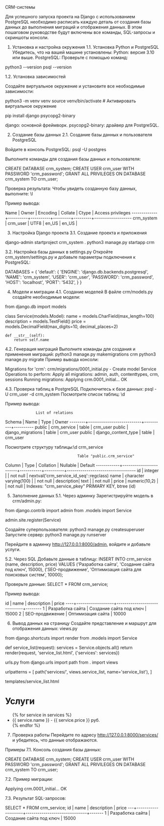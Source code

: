 CRM-системы

Для успешного запуска проекта на Django с использованием PostgreSQL необходимо расписать каждую деталь от создания базы данных до выполнения миграций и отображения данных. В этом пошаговом руководстве будут включены все команды, SQL-запросы и скриншоты консоли.

1. Установка и настройка окружения
1.1. Установка Python и PostgreSQL
Убедитесь, что на вашей машине установлены:
Python: версия 3.10 или выше.
PostgreSQL: Проверьте с помощью команд:

python3 --version
psql --version


1.2. Установка зависимостей

Создайте виртуальное окружение и установите все необходимые зависимости:

python3 -m venv venv
source venv/bin/activate  # Активировать виртуальное окружение

pip install django psycopg2-binary

django: основной фреймворк.
psycopg2-binary: драйвер для PostgreSQL.



2. Создание базы данных
2.1. Создание базы данных и пользователя PostgreSQL

Войдите в консоль PostgreSQL:  psql -U postgres

Выполните команды для создания базы данных и пользователя:

CREATE DATABASE crm_system;
CREATE USER crm_user WITH PASSWORD 'crm_password';
GRANT ALL PRIVILEGES ON DATABASE crm_system TO crm_user;

Проверка результата:
Чтобы увидеть созданную базу данных, выполните: \l


Пример вывода:

 Name        | Owner    | Encoding | Collate | Ctype   | Access privileges
-------------+----------+----------+---------+---------+-------------------
 crm_system  | crm_user | UTF8     | en_US   | en_US   |


3. Настройка Django проекта
3.1. Создание проекта и приложения

django-admin startproject crm_system .
python3 manage.py startapp crm


3.2. Настройка базы данных в settings.py
Откройте crm_system/settings.py и добавьте параметры подключения к PostgreSQL:

DATABASES = {
    'default': {
        'ENGINE': 'django.db.backends.postgresql',
        'NAME': 'crm_system',
        'USER': 'crm_user',
        'PASSWORD': 'crm_password',
        'HOST': 'localhost',
        'PORT': '5432',
    }
}


4. Модели и миграции
4.1. Создание моделей
В файле crm/models.py создайте необходимые модели:

from django.db import models

class Service(models.Model):
    name = models.CharField(max_length=100)
    description = models.TextField()
    price = models.DecimalField(max_digits=10, decimal_places=2)

    def __str__(self):
        return self.name


4.2. Генерация миграций
Выполните команды для создания и применения миграций:
python3 manage.py makemigrations crm
python3 manage.py migrate
Пример вывода консоли:

Migrations for 'crm':
  crm/migrations/0001_initial.py
    - Create model Service
Operations to perform:
  Apply all migrations: admin, auth, contenttypes, crm, sessions
Running migrations:
  Applying crm.0001_initial... OK


4.3. Проверка таблиц в PostgreSQL
Подключитесь к базе данных:  psql -U crm_user -d crm_system
Посмотрите список таблиц:  \d

Пример вывода:

                  List of relations
 Schema |           Name            |   Type   |  Owner
--------+---------------------------+----------+----------
 public | crm_service               | table    | crm_user
 public | django_migrations         | table    | crm_user
 public | django_content_type       | table    | crm_user


Посмотрите структуру таблицы:\d crm_service


                                     Table "public.crm_service"
   Column   |          Type          | Collation | Nullable |              Default
------------+------------------------+-----------+----------+-----------------------------------
 id         | integer                |           | not null | nextval('crm_service_id_seq'::regclass)
 name       | character varying(100) |           | not null |
 description| text                   |           | not null |
 price      | numeric(10,2)          |           | not null |
Indexes:
    "crm_service_pkey" PRIMARY KEY, btree (id)


5. Заполнение данных
5.1. Через админку
Зарегистрируйте модель в crm/admin.py:

from django.contrib import admin
from .models import Service

admin.site.register(Service)


Создайте суперпользователя:
python3 manage.py createsuperuser
Запустите сервер:  python3 manage.py runserver

Перейдите в админку http://127.0.0.1:8000/admin, войдите и добавьте услуги.


5.2. Через SQL
Добавьте данные в таблицу:
INSERT INTO crm_service (name, description, price) VALUES 
('Разработка сайта', 'Создание сайта под ключ', 15000),
('SEO-продвижение', 'Оптимизация сайта для поисковых систем', 10000);


Проверьте данные:
SELECT * FROM crm_service;

Пример вывода:

 id |       name        |         description          | price
----+-------------------+------------------------------+--------
  1 | Разработка сайта  | Создание сайта под ключ      | 15000
  2 | SEO-продвижение   | Оптимизация сайта            | 10000


6. Вывод данных на страницу
Создайте представление и маршрут для отображения данных:
views.py

from django.shortcuts import render
from .models import Service

def service_list(request):
    services = Service.objects.all()
    return render(request, 'service_list.html', {'services': services})


urls.py
from django.urls import path
from . import views

urlpatterns = [
    path('services/', views.service_list, name='service_list'),
]

templates/service_list.html
<!DOCTYPE html>
<html>
<head>
    <title>Список услуг</title>
</head>
<body>
    <h1>Услуги</h1>
    <ul>
        {% for service in services %}
            <li>{{ service.name }} - {{ service.price }} руб.</li>
        {% endfor %}
    </ul>
</body>
</html>


7. Проверка работы
Перейдите по адресу http://127.0.0.1:8000/services/ и убедитесь, что данные отображаются.


Примеры
7.1.	Консоль создания базы данных:

CREATE DATABASE crm_system;
CREATE USER crm_user WITH PASSWORD 'crm_password';
GRANT ALL PRIVILEGES ON DATABASE crm_system TO crm_user;


7.2.	Пример миграции:

Applying crm.0001_initial... OK

7.3.	Результат SQL-запросов:

SELECT * FROM crm_service;
id | name               | description                   | price
---+--------------------+-------------------------------+-------
1  | Разработка сайта   | Создание сайта под ключ       | 15000
